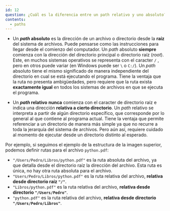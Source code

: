 ```yaml
---
id: 12
question: ¿Cuál es la diferencia entre un path relativo y uno absoluto?
contents:
  - paths
---
```



 - Un ***path* absoluto** es la dirección de un archivo o directorio desde la **raíz** del sistema de archivos. Puede pensarse como las instrucciones para llegar desde el comienzo del computador. Un *path* absoluto **siempre** comienza con la dirección del directorio principal o directorio raíz (*root*). Este, en muchos sistemas operativos se representa con el caracter `/` , pero en otros puede variar (en Windows puede ser `\` o `C:/`). Un *path* absoluto tiene el mismo significado de manera independiente del directorio en cual se está ejecutando el programa. Tiene la ventaja que la ruta no presenta ambigüedades, pero requiere que la ruta exista **exactamente igual** en todos los sistemas de archivos en que se ejecuta el programa.
 
 - Un ***path* relativo** **nunca** comienza con el caracter de directorio raíz e indica una dirección **relativa a cierto directorio**. Un *path* relativo se interpreta a partir de algún directorio específico, que corresponde por lo general al que contiene al programa actual. Tiene la ventaja que permite referenciar a un directorio de manera más simple ya que no recurre a toda la jerarquía del sistema de archivos. Pero aún así, requiere cuidado al momento de ejecutar desde un directorio distinto al esperado.

 Por ejemplo, si seguimos el ejemplo de la estructura de la imagen superior, podemos definir rutas para el archivo `python.pdf`:

- `"/Users/Pedro/Libros/python.pdf"` es la ruta absoluta del archivo, ya que detalla desde el directorio raíz la dirección del archivo. Esta ruta es única, no hay otra ruta absoluta para el archivo.
- `"Users/Pedro/Libros/python.pdf"` es la ruta relativa del archivo, **relativa desde directorio raíz `"/"`**.
- `"Libros/python.pdf"` es la ruta relativa del archivo, **relativa desde directorio `"/Users/Pedro"`**.
- `"python.pdf"` es la ruta relativa del archivo, **relativa desde directorio `"/Users/Pedro/Libros"`**.